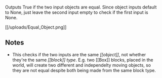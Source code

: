 Outputs True if the two input objects are equal. Since object inputs default to None, just leave the second input empty to check if the first input is None.

[[/uploads/Equal_Object.png]]

## Notes

* This checks if the two inputs are the same *[[object]]*, not whether they're the same *[[block]] type*. E.g. two [[Box]] blocks, placed in the world, will create two different and independelty moving objects, so they are not equal despite both being made from the same block type.
